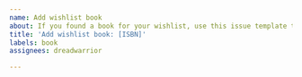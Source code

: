 ```yaml
---
name: Add wishlist book
about: If you found a book for your wishlist, use this issue template to track it.
title: 'Add wishlist book: [ISBN]'
labels: book
assignees: dreadwarrior

---
```



